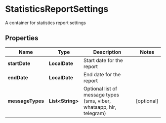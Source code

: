 

# StatisticsReportSettings

A container for statistics report settings
## Properties

Name | Type | Description | Notes
------------ | ------------- | ------------- | -------------
**startDate** | **LocalDate** | Start date for the report | 
**endDate** | **LocalDate** | End date for the report | 
**messageTypes** | **List&lt;String&gt;** | Optional list of message types (sms, viber, whatsapp, hlr, telegram) |  [optional]



